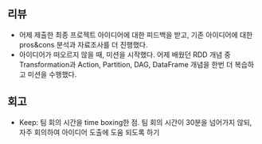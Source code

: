 ## 리뷰
- 어제 제출한 최종 프로젝트 아이디어에 대한 피드백을 받고, 기존 아이디어에 대한 pros&cons 분석과 자료조사를 더 진행했다.
- 아이디어가 떠오르지 않을 때, 미션을 시작했다. 어제 배웠던 RDD 개념 중 Transformation과 Action, Partition, DAG, DataFrame 개념을 한번 더 복습하고 미션을 수행했다.
## 회고
- Keep: 팀 회의 시간을 time boxing한 점. 팀 회의 시간이 30분을 넘어가지 않되, 자주 회의하여 아이디어 도출에 도움 되도록 하기
